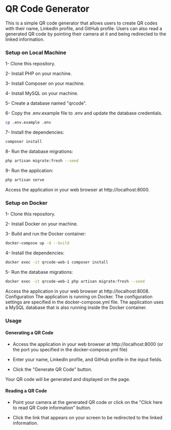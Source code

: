 # QR Code Generator

This is a simple QR code generator that allows users to create QR codes with their name, LinkedIn profile, and GitHub profile. Users can also read a generated QR code by pointing their camera at it and being redirected to the linked information.

### Setup on Local Machine

1- Clone this repository.

2- Install PHP on your machine.

3- Install Composer on your machine.

4- Install MySQL on your machine.

5- Create a database named "qrcode".

6- Copy the .env.example file to .env and update the database credentials.

```sh
cp .env.example .env
```

7- Install the dependencies:

```sh
composer install
```

8- Run the database migrations:

```sh
php artisan migrate:fresh --seed
```

9- Run the application:

```sh
php artisan serve
```

Access the application in your web browser at http://localhost:8000.

### Setup on Docker

1- Clone this repository.

2- Install Docker on your machine.

3- Build and run the Docker container:

```sh
docker-compose up -d --build
```

4- Install the dependencies:

```sh
docker exec -it qrcode-web-1 composer install
```

5- Run the database migrations:

```sh
docker exec -it qrcode-web-1 php artisan migrate:fresh --seed
```

Access the application in your web browser at http://localhost:8008.
Configuration
The application is running on Docker. The configuration settings are specified in the docker-compose.yml file. The application uses a MySQL database that is also running inside the Docker container.

### Usage

#### Generating a QR Code

-   Access the application in your web browser at http://localhost:8000 (or the port you specified in the docker-compose.yml file)

-   Enter your name, LinkedIn profile, and GitHub profile in the input fields.

-   Click the "Generate QR Code" button.

Your QR code will be generated and displayed on the page.

#### Reading a QR Code

-   Point your camera at the generated QR code or click on the "Click here to read QR Code information" button.

-   Click the link that appears on your screen to be redirected to the linked information.
